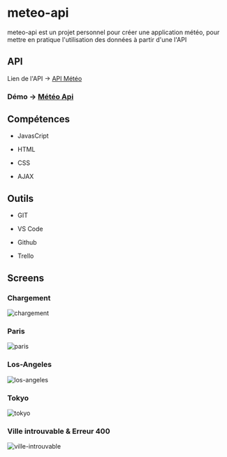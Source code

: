 # meteo-api

meteo-api est un projet personnel pour créer une application météo, pour mettre en pratique l'utilisation des données à partir d'une l'API 

## API
Lien de l'API → [API Météo](https://openweathermap.org/api)

### Démo → [Météo Api](https://hassanelgallouchi.github.io/meteo-api/)

## Compétences

- JavasCript

- HTML

- CSS

- AJAX

## Outils

- GIT

- VS Code

- Github

- Trello

## Screens

### Chargement

![chargement](https://user-images.githubusercontent.com/67022915/110083958-a495ad00-7d8f-11eb-8878-1c949f8051f3.png)

### Paris

![paris](https://user-images.githubusercontent.com/67022915/110084012-bc6d3100-7d8f-11eb-8e7d-1571ee0c9f23.png)

### Los-Angeles

![los-angeles](https://user-images.githubusercontent.com/67022915/110084026-c000b800-7d8f-11eb-9f1b-76d9f4c8a04b.png)

### Tokyo

![tokyo](https://user-images.githubusercontent.com/67022915/110084031-c1ca7b80-7d8f-11eb-929c-3589ea90a2a2.png)

### Ville introuvable & Erreur 400

![ville-introuvable](https://user-images.githubusercontent.com/67022915/110084037-c2fba880-7d8f-11eb-9c4c-968b20584acc.png)
